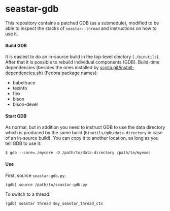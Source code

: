 # seastar-gdb

This repository contains a patched GDB (as a submodule), modified to be able to
inspect the stacks of `seastar::thread` and instructions on how to use it.

#### Build GDB

It is easiest to do an in-source build in the top-level diectory (`./binutils`).
After that it is possible to rebuild individual components (GDB).
Build-time dependencies (besides the ones installed by [scylla.git/install-dependencies.sh](https://github.com/scylladb/scylla/tree/master/install-dependencies.sh)) (Fedora package names):
* babeltrace
* texinfo
* flex
* bison
* bison-devel

#### Start GDB

As normal, but in addition you need to instruct GDB to use the data directory
which is produced by the same build (`binutils/gdb/data-directory` in case of an
in-source build). You can copy it to another location, as long as you tell GDB
to use it:

    $ gdb --core=./mycore -D /path/to/data-directory /path/to/myexec

#### Use

First, source `seastar-gdb.py`:

    (gdb) source /path/to/seastar-gdb.py

To switch to a thread:

    (gdb) seastar thread $my_seastar_thread_ctx
